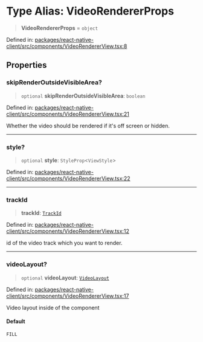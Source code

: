# Type Alias: VideoRendererProps

> **VideoRendererProps** = `object`

Defined in: [packages/react-native-client/src/components/VideoRendererView.tsx:8](https://github.com/fishjam-cloud/mobile-client-sdk/blob/b59d08631f5fbe1fa162c766a63916c14024e0d4/packages/react-native-client/src/components/VideoRendererView.tsx#L8)

## Properties

### skipRenderOutsideVisibleArea?

> `optional` **skipRenderOutsideVisibleArea**: `boolean`

Defined in: [packages/react-native-client/src/components/VideoRendererView.tsx:21](https://github.com/fishjam-cloud/mobile-client-sdk/blob/b59d08631f5fbe1fa162c766a63916c14024e0d4/packages/react-native-client/src/components/VideoRendererView.tsx#L21)

Whether the video should be rendered if it's off screen or hidden.

***

### style?

> `optional` **style**: `StyleProp`\<`ViewStyle`\>

Defined in: [packages/react-native-client/src/components/VideoRendererView.tsx:22](https://github.com/fishjam-cloud/mobile-client-sdk/blob/b59d08631f5fbe1fa162c766a63916c14024e0d4/packages/react-native-client/src/components/VideoRendererView.tsx#L22)

***

### trackId

> **trackId**: [`TrackId`](TrackId.md)

Defined in: [packages/react-native-client/src/components/VideoRendererView.tsx:12](https://github.com/fishjam-cloud/mobile-client-sdk/blob/b59d08631f5fbe1fa162c766a63916c14024e0d4/packages/react-native-client/src/components/VideoRendererView.tsx#L12)

id of the video track which you want to render.

***

### videoLayout?

> `optional` **videoLayout**: [`VideoLayout`](VideoLayout.md)

Defined in: [packages/react-native-client/src/components/VideoRendererView.tsx:17](https://github.com/fishjam-cloud/mobile-client-sdk/blob/b59d08631f5fbe1fa162c766a63916c14024e0d4/packages/react-native-client/src/components/VideoRendererView.tsx#L17)

Video layout inside of the component

#### Default

`FILL`
